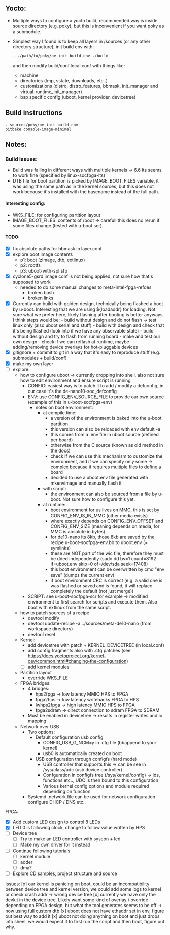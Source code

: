 ## Yocto:

- Multiple ways to configure a yocto build, recommended way is inside source directory (e.g. poky), but this is inconvenient if you want poky as a submodule.
- Simplest way I found is to keep all layers in /sources (or any other directory structure), init build env with:

  ```
  . ./path/to/poky/oe-init-build-env ./build
  ```

  and then modify build/conf.local.conf with things like:
  - machine
  - directories (tmp, sstate, downloads, etc..)
  - customizations (distro, distro_features, bbmask, init_manager and virtual-runtime_init_manager)
  - bsp specific config (uboot, kernel provider, devicetree)

## Build instructions

```
. sources/poky/oe-init-build-env
bitbake console-image-minimal
```

## Notes:

### Build issues:
- Build was failing in different ways with multiple kernels -> 6.6 lts seems to work fine (specified by linux-socfpga-lts)
- DTB file for boot partition is picked by IMAGE_BOOT_FILES variable, it was using the same path as in the kernel sources, but this does not work because it's installed with the basename instead of the full path.

#### Interesting config:
- WKS_FILE: for configuring partition layout
- IMAGE_BOOT_FILES: contents of /boot -> carefull this does no rerun if some files change (tested with u-boot.scr).

#### TODO:
- [x] fix absolute paths for bbmask in layer.conf
- [x] explore boot image contents
  - p1: boot (zImage, dtb, extlinux)
  - p2: rootfs
  - p3: uboot-with-spl.sfp
- [x] cyclone5-gsrd image conf is not being applied, not sure how that's supposed to work
  - needed to do some manual changes to meta-intel-fpga-refdes
    - broken bash
    - broken links
- [x] Currently can build with golden design, technically being flashed a boot by u-boot. Interesting that we are using
      ${loadaddr} for loading. Not sure what we prefer here, likely flashing after booting is better anyways.
      I think steps would be:
      - build without design and do not flash -> test linux only (also uboot serial and stuff)
      - build with design and check that it's being flashed (look into if we have any observable state)
      - build without design and try to flash from running board
      - make and test our own design
      - check if we can reflash at runtime, maybe adding/removing device overlays for hot-pluggable devices
- [x] gitignore + commit to git in a way that it's easy to reproduce stuff (e.g. submodules + build/conf)
- [x] make my own layer
- [ ] explore:
    - how to configure uboot -> currently dropping into shell, also not sure how to edit environment and ensure script is running
      - CONFIG: easiest way is to patch it to add / modify a defconfig, in our case it's the de-nano10-soc_defconfig
      - ENV: use CONFIG_ENV_SOURCE_FILE to provide our own source (example of this in u-boot-socfpga-env)
        - notes on boot environment:
          - at compile time:
            - a version of the environment is baked into the u-boot partition
            - this version can also be reloaded with env default -a
            - this comes from a .env file in uboot source (defined per board)
            - otherwise from the C source (known as old method in the docs)
            - check if we can use this mechanism to customize the environment, and if we can specify only some -> complex because it requires multiple files to define a board
            - decided to use a uboot.env file generated with mkenvimage and manually flash it
          - with script:
            - the environment can also be sourced from a file by u-boot. Not sure how to configure this yet.
          - at runtime:
            - boot environment for us lives on MMC, this is set by CONFIG_ENV_IS_IN_MMC (other media exists)
            - where exactly depends on CONFIG_ENV_OFFSET and CONFIG_ENV_SIZE (meaning depends on media, for MMC is absolute in bytes)
            - for de10-nano its 8kb, those 8kb are saved by the recipe u-boot-socfpga-env.bb to uboot.env (+ symlinks)
            - these are NOT part of the wic file, therefore they must be dded independently (sudo dd bs=1 count=8192 if=uboot.env skip=0 of=/dev/sda seek=17408)
            - this boot environment can be overwritten by cmd "env save" (dumps the current env)
            - if boot environment CRC is correct (e.g. a valid one is was flashed or saved and is found, it will replace completely the default (not just merge))
      - SCRIPT: see u-boot-socfpga-scr for example -> modified environment to first search for scripts and execute them. Also boot with extlinux from the same script.
    - how to patch sources of a recipe
      - devtool modify <recipe>
      - devtool update-recipe -a ../sources/meta-de10-nano <recipe> (from workspace directory)
      - devtool reset <recipe>
    - Kernel:
      - add devicetree with patch + KERNEL_DEVICETREE (in local.conf)
      - add config fragments also with .cfg patches (see https://docs.yoctoproject.org/kernel-dev/common.html#changing-the-configuration)
      - [ ] add kernel modules
    - Partition layout
        - override WKS_FILE
    - FPGA bridges:
      - 4 bridges:
        - hps2fpga    -> low latency MMIO HPS to FPGA
        - fpga2hps    -> low latency writebacks FPGA to HPS
        - lwhps2fpga  -> high latency MMIO HPS to FPGA
        - fpga2sdram  -> direct connection to sdram FPGA to SDRAM
      - Must be enabled in devicetree -> results in register writes and io mapping
    - Network over USB
      - Two options:
        - Default configuration usb config 
          - CONFIG_USB_G_NCM=y in .cfg file (bbappend to your kernel)
          - usb0 is automatically created on boot
        - USB configuration through configfs (hard mode)
          - USB controller that supports this -> can be see in /sys/class/udc (usb device controller)
          - Confguration in configfs tree (/sys/kernel/config) -> ids, functions etc.., UDC is then bound to this configuration
          - Various kernel config options and module required depending on function
      - Systemd .network file can be used for network configuration configure DHCP / DNS etc..
  
FPGA:
- [x] Add custom LED design to control 8 LEDs
- [x] LED 0 is following clock, change to follow value written by HPS
- [ ] Device tree
  - [ ] Try to make an LED controller with syscon + led
  - [ ] Make my own driver for it instead
- [ ] Continue following tutorials
  - [ ] kernel module
  - [ ] adder
  - [ ] dma?
- [ ] Explore CD samples, project structure and source

Issues:
[x] our kernel is panicing on boot, could be an incompatibility between device tree and kernel version, we could add some logs to kernel or check crash addr -> wrong device tree
[x] currently we have only the devkit in the device tree. Likely want some kind of overlay / override depending on FPGA design, but what the tool generates seems to be off -> now using full custom dtb
[x] uboot does not have ethaddr set in env, figure out best way to add it
[x] uboot not doing anything on boot and just drops into sheel, we would expect it to first run the script and then boot, figure out why.

